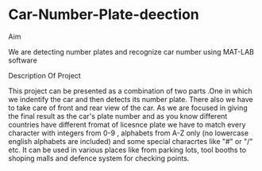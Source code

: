 # Car-Number-Plate-deection
Aim

We are detecting number plates and recognize car number using MAT-LAB software 

Description Of Project

This project can be presented as a combination of two parts .One in which we indentify the car and then detects its number plate.
There also we have to take care of front and rear view of the car.
As we are focused in giving the final result as the car's plate number and as you know different countries have different fromat of licesnce plate we have to match every character with integers from 0-9 , alphabets from A-Z only (no lowercase english alphabets are included) and some special characrtes like "#" or "/" etc.
It can be used in various places like from parking lots, tool booths to shoping malls and defence system for checking points.
